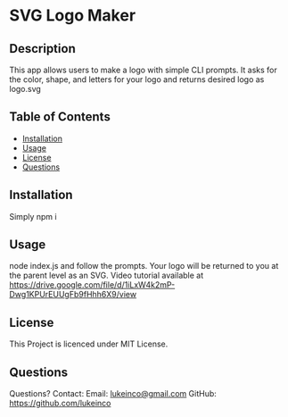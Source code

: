
  # SVG Logo Maker

  ## Description
  This app allows users to make a logo with simple CLI prompts. It asks for the color, shape, and letters for your logo and  returns desired logo as logo.svg

  ## Table of Contents
  - [Installation](#installation)
  - [Usage](#usage)
  - [License](#license)
  - [Questions](#questions)


  ## Installation
  Simply npm i

  ## Usage
  node index.js and follow the prompts. Your logo will be returned to you at the parent level as an SVG. Video tutorial available at https://drive.google.com/file/d/1iLxW4k2mP-Dwg1KPUrEUUgFb9fHhh6X9/view

  ## License
  This Project is licenced under MIT License.

  ## Questions
  Questions? Contact:
  Email: lukeinco@gmail.com
  GitHub: https://github.com/lukeinco
  
